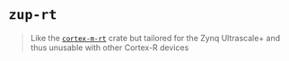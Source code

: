 # `zup-rt`

> Like the [`cortex-m-rt`] crate but tailored for the Zynq Ultrascale+ and thus
> unusable with other Cortex-R devices

[`cortex-m-rt`]: https://crates.io/crates/cortex-m-rt

